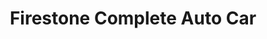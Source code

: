 ---
title: "Firestone Complete Auto Car"
url: /corinth/firestone-complete-auto-car/
shop: car repair
---